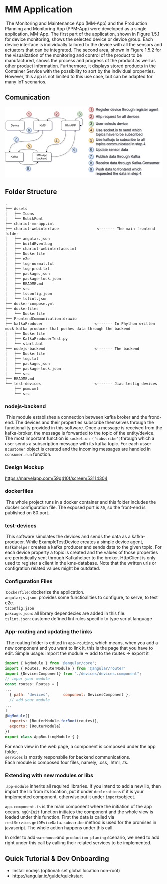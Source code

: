# MM Application
​
The Monitoring and Maintenance App (MM-App) and the Production Planning and Monitoring App (PPM-App) were developed as a single application, MM-App. The first part of the application, shown in Figure 1.5.1 for device monitoring, shows the selected device or device group. Each device interface is individually tailored to the device with all the sensors and actuators that can be integrated. The second area, shown in Figure 1.5.2 for the visualization of the monitoring and control of the product to be manufactured, shows the process and progress of the product as well as other product information. Furthermore, it displays stored products in the Container Service with the possibility to sort by the individual properties. However, this app is not limited to this use case, but can be adapted for many IoT scenarios.

## Comunication ##

![Comunication Chart](/FrontendCommunication.png)

## Folder Structure ##

```
.
├── Assets
│   ├── Icons
│   └── RubikFont
├── chariot-mm-app.iml
├── chariot-webinterface                 <------- The main frontend folder
│   ├── angular.json
│   ├── buildEventLog
│   ├── chariot-webinterface.iml
│   ├── Dockerfile
│   ├── e2e
│   ├── log-normal.txt
│   ├── log-prod.txt
│   ├── package.json
│   ├── package-lock.json
│   ├── README.md
│   ├── src
│   ├── tsconfig.json
│   └── tslint.json
├── docker-compose.yml
├── dockerfiles
│   └── Dockerfile
├── FrontendCommunication.drawio
├── kafkaProducer                       <------- In Phython written mock kafka producer that pushes data through the backend
│   ├── Dockerfile
│   ├── KafkaProducerTest.py
│   └── start.bat
├── nodejs-backend                      <------- The backend
│   ├── Dockerfile
│   ├── log.txt
│   ├── package.json
│   ├── package-lock.json
│   └── src
├── README.md
└── test-devices                        <------- Jiac testig devices
    ├── pom.xml
    └── src
```

### nodejs-backend
​
This module establishes a connection between kafka broker and the frond-end. The devices and their properties subscribe themselves through the functionality provided in this software. Once a message is received from the kafka-broker, the message is forwarded to the topic of the entity/device.
​
The most important function is `socket.on ('subscribe')`through which a user sends a subscription message with its kafka topic. For each usser a`customer` object is created and the incoming messages are handled in `consumer.run` function.

### Design Mockup

https://marvelapp.com/59g410f/screen/53114304
 
### dockerfiles
​
The whole project runs in a docker container and this folder includes the docker configuration file. The exposed port is `80`, so the front-end is published on 80 port.

### test-devices  
​
This software simulates the devices and sends the data as a kafka-producer. While ExampleTestDevice creates a simple device agent, `Kafkahelper` creates a kafka producer and sends data to the given topic. For each device property a topic is created and the values of those properties are periodically sent through Kafkahelper to the broker. HttpClient is only used to register a client in the kms-database. Note that the written urls or configration related values might be outdated.


### Configuration Files  
​
`Dockerfile`: dockerize the application.  
​
`angularjs.json`: provides some functioalities to configure, to serve, to test e2e.  
​
`tsconfig.json`  
​
`pakcage.json`: all library dependecies are added in this file.  
​
`tslint.json`: custome defined lint rules specific to type script language  


### App-routing and updating the links 
​
The routing folder is edited in `app-routing`, which means, when you add a new 
component and you want to link it, this is the page that you have to edit. 
Simple usage: import the module -> add to the routes -> export it
​
```javascript
import { NgModule } from '@angular/core';
import { Routes, RouterModule } from '@angular/router'
import {DevicesComponent} from "./devices/devices.component";
// impor your module
const routes: Routes = [
...
  { path: 'devices',      component: DevicesComponent },
  // add your module
...
]
@NgModule({
  imports: [RouterModule.forRoot(routes)],
  exports: [RouterModule]
})
export class AppRoutingModule { }

```

For each view in the web page, a component is composed under the app folder.   
`services` is  mostly responsbile for backend communications.  
Each module is composed four files, namely, .css, .html, .ts.  

### Extending with new modules or libs
​
`app-module` inherits all required libraries. If you intend to add a new lib, then import the lib from its location, put it under `declerations` if it is your implemented component, otherwise put it under `imports`object.  

`app.component.ts` is the main component where the initiation of the app occurs. `ngOnInit` function initiates the component and the whole view is loaded under this function. First the data is called via `restService.getDEviceData`. `subscribe` method is used for the promises in javascript. The whole action happens under this call.   

In order to add `warehouse`and `production-planing` scenario, we need to add right under this call by calling their related services to be implemented.  

## Quick Tutorial & Dev Onboarding

* Install nodejs (optional: set global location non-root)
* https://angular.io/guide/quickstart

